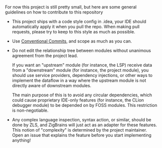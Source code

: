 For now this project is still pretty small, but here are some general guidelines on how to contribute to this repository

- This project ships with a code style config in .idea, your IDE should automatically apply it when you pull the repo.
When making pull requests, please try to keep to this style as much as possible.

- Use [Conventional Commits](https://www.conventionalcommits.org/en/v1.0.0/), and scope as much as you can.

- Do not edit the relationship tree between modules without unanimous agreement from the project lead.
  
  If you want an "upstream" module (for instance, the LSP) receive data from a "downstream" module
  (for instance, the project module), you should use service providers, dependency injections, or other ways to implement
  the dataflow in a way where the upstream module is not directly aware of downstream modules.
  
  The main purpose of this is to avoid any circular dependencies, which could cause proprietary IDE-only features
  (for instance, the CLion debugger module) to be depended on by FOSS modules. This restriction is non-negotiable.

- Any complex language inspection, syntax action, or similar, should be done by ZLS, and ZigBrains will just act as an
  adapter for these features. This notion of "complexity" is determined by the project maintainer. Open an issue
  that explains the feature before you start implementing anything!
